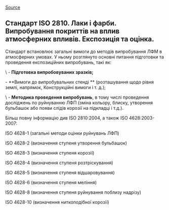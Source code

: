 
[Source](http://vseokraskah.net/standart-iso-2810 "Permalink to Стандарт ISO 2810. Лаки и краски. Испытания покрытий на влияние атмосферных воздействий. Экспозиция и оценка.")

## Стандарт ISO 2810. Лаки і фарби. Випробування покриттів на вплив атмосферних впливів. Експозиція та оцінка.

 Стандарт встановлює загальні вимоги до методів випробування ЛФМ в атмосферних умовах.
У ньому розглянуто основні питання підготовки та проведення експозиційних випробувань, такі як:

\ - **Підготовка випробовуваних зразків;**

\- **Вимоги до випробувальних стенді ** (розташування щодо рівня землі, напрямок, Конструкційні вимоги і т. д.);

\ - **Методика проведення випробувань**, в тому числі проведення досліджень по руйнуванню ЛФП (зміна кольору, блиску, утворення бульбашок або появи слідів корозії на підкладці і т.д.).

Більш повну інформацію див ISO 2810:2004, а також ISO 4628:2003-2007:

ISO 4628-1 (загальні методи оцінки руйнувань ЛФП)

ISO 4628-2 (визначення ступеня утворення бульбашок)

ISO 4628-3 (визначення ступеня корозії)

ISO 4628-4 (визначення ступеня розтріскування)

ISO 4628-5 (визначення ступеня відшаровування)

ISO 4628-6 (визначення ступеня меління)

ISO 4628-8 (визначення ступеня руйнування поблизу надрізу)

ISO 4628-10 (визначення ниткоподібної корозії)

  